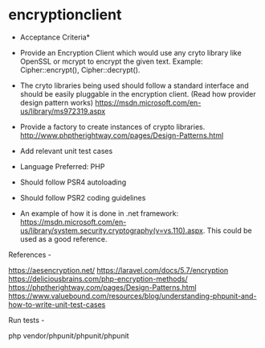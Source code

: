 # encryptionclient


* Acceptance Criteria*

* Provide an Encryption Client which would use any cryto library like OpenSSL or mcrypt to encrypt the given text. Example: Cipher::encrypt(), Cipher::decrypt().
* The cryto libraries being used should follow a standard interface and should be easily pluggable in the encryption client. (Read how provider design pattern works) https://msdn.microsoft.com/en-us/library/ms972319.aspx
* Provide a factory to create instances of crypto libraries. http://www.phptherightway.com/pages/Design-Patterns.html
* Add relevant unit test cases
* Language Preferred: PHP
* Should follow PSR4 autoloading
* Should follow PSR2 coding guidelines
* An example of how it is done in .net framework: https://msdn.microsoft.com/en-us/library/system.security.cryptography(v=vs.110).aspx. This could be used as a good reference.

References -

https://aesencryption.net/
https://laravel.com/docs/5.7/encryption
https://deliciousbrains.com/php-encryption-methods/
https://phptherightway.com/pages/Design-Patterns.html
https://www.valuebound.com/resources/blog/understanding-phpunit-and-how-to-write-unit-test-cases

Run tests -

php vendor/phpunit/phpunit/phpunit

